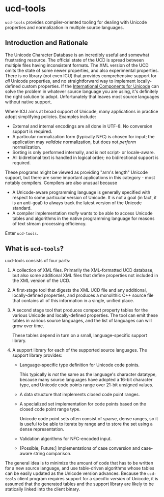 # ucd-tools
`ucd-tools` provides compiler-oriented tooling for dealing with Unicode
properties and normalization in multiple source languages.

## Introduction and Rationale

The Unicode Character Database is an incredibly useful and somewhat
frustrating resource. The official state of the UCD is spread between
multiple files having inconsistent formats. The XML version of the UCD
omits the state of some newer properties, and also experimental properties.
There is no library (not even ICU) that provides comprehensive support for
_all_ Unicode properties, and no straightforward way to implement
locally-defined custom properties.
If the [International Components for Unicode](http://icu-project.org)
can solve the problem in whatever source language you are using, it's
definitely the right solution to adopt. Unfortunately that leaves most
source languages without native support.

Where ICU aims at broad support of Unicode, many applications in practice
adopt simplifying policies. Examples include:

- External and internal encodings are all done in UTF-8. No
  conversion support is required.
- A particular normalization form (typically NFC) is chosen for
  input; the application may _validate_ normalization, but does not 
  _perform_ normalization.
- Sorting is only performed internally, and is not script- or
  locale-aware.
- All bidiretional text is handled in logical order; no bidirectional
  support is required.

These programs might be viewed as providing "arm's length" Unicode support,
but there are some important applications in this category - most notably
compilers. Compilers are also unusual because

- A Unicode-aware programming language is generally specified with
  respect to some particular version of Unicode. It is not a goal
  (in fact, it is an anti-goal) to always track the latest version of
  the Unicode standard.
- A compiler implementation _really_ wants to be able to access
  Unicode tables and algorithms in the native programming language
  for reasons of text stream processing efficiency.

Enter `ucd-tools`.

## What is `ucd-tools`?

ucd-tools consists of four parts:

1. A collection of XML files. Primarily the XML-formatted UCD
   database, but also some additional XML files that define
   properties not included in the XML version of the UCD.

2. A first-stage tool that digests the XML UCD file and any additional,
   locally-defined properties, and produces a monolithic C++ source file
   that contains all of this information in a single, unified place.

3. A second stage tool that produces compact property tables for the
   various Unicode and locally-defined properties. The tool can emit
   these tables in various source languages, and the list of languages
   can will grow over time.

   These tables depend in turn on a small, language-specific support
   library.

4. A support library for each of the supported source languages. The
   support library provides:

   - Language-specific type definition for Unicode code points.

     This typically is _not_ the same as the language's character
     datatype, because many source languages have adopted a 16-bit
     character type, and Unicode code points range over 21-bit
     unsigned values.

   - A data structure that implements closed code point ranges.

   - A specialized set implementation for code points based on
     the closed code point range type.

     Unicode code point sets often consist of sparse, dense
     ranges, so it is useful to be able to iterate by range
     and to store the set using a dense representation.

   - Validation algorithms for NFC-encoded input.

   - \[Possible, Future:\] Implementations of case conversion and case-aware
     string comparison.

The general idea is to minimize the amount of code that has to be written
for a new source language, and use table-driven algorithms whose tables can
be easily updated as the Unicode version advances. Because the `ucd-tools`
client program requires support for a specific _version_ of Unicode, it
is assumed that the generated tables and the support library are likely
to be statically linked into the client binary.

